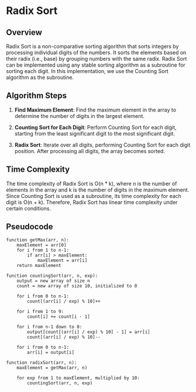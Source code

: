# Radix Sort

## Overview

Radix Sort is a non-comparative sorting algorithm that sorts integers by processing individual digits of the numbers. It sorts the elements based on their radix (i.e., base) by grouping numbers with the same radix. Radix Sort can be implemented using any stable sorting algorithm as a subroutine for sorting each digit. In this implementation, we use the Counting Sort algorithm as the subroutine.

## Algorithm Steps

1. **Find Maximum Element**: Find the maximum element in the array to determine the number of digits in the largest element.

2. **Counting Sort for Each Digit**: Perform Counting Sort for each digit, starting from the least significant digit to the most significant digit. 

3. **Radix Sort**: Iterate over all digits, performing Counting Sort for each digit position. After processing all digits, the array becomes sorted.

## Time Complexity

The time complexity of Radix Sort is O(n * k), where n is the number of elements in the array and k is the number of digits in the maximum element. Since Counting Sort is used as a subroutine, its time complexity for each digit is O(n + k). Therefore, Radix Sort has linear time complexity under certain conditions.

## Pseudocode

```plaintext
function getMax(arr, n):
    maxElement = arr[0]
    for i from 1 to n-1:
        if arr[i] > maxElement:
            maxElement = arr[i]
    return maxElement

function countingSort(arr, n, exp):
    output = new array of size n
    count = new array of size 10, initialized to 0
    
    for i from 0 to n-1:
        count[(arr[i] / exp) % 10]++
    
    for i from 1 to 9:
        count[i] += count[i - 1]
    
    for i from n-1 down to 0:
        output[count[(arr[i] / exp) % 10] - 1] = arr[i]
        count[(arr[i] / exp) % 10]--
    
    for i from 0 to n-1:
        arr[i] = output[i]

function radixSort(arr, n):
    maxElement = getMax(arr, n)
    
    for exp from 1 to maxElement, multiplied by 10:
        countingSort(arr, n, exp)
